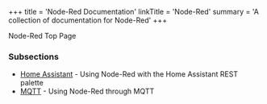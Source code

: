 +++
title = 'Node-Red Documentation'
linkTitle = 'Node-Red'
summary = 'A collection of documentation for Node-Red'
+++

Node-Red Top Page

### Subsections

* [Home Assistant](home-assistant) - Using Node-Red with the Home Assistant REST palette
* [MQTT](mqtt) - Using Node-Red through MQTT
